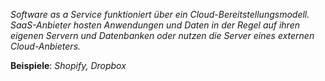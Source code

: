 *Software as a Service funktioniert über ein Cloud-Bereitstellungsmodell. SaaS-Anbieter hosten Anwendungen und Daten in der Regel auf ihren eigenen Servern und Datenbanken oder nutzen die Server eines externen Cloud-Anbieters.*

**Beispiele**: *Shopify, Dropbox*